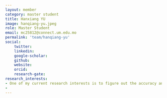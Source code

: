 ```yaml
---
layout: member
category: master student
title: Hanxiang YU
image: hanqiang-yu.jpeg
role: Master Student
email: mc25812@connect.um.edu.mo
permalink: 'team/hanqiang-yu'
social:
    twitter:  
    linkedin: 
    google-scholar: 
    github: 
    website: 
    orcid: 
    research-gate: 
research_interests:
- One of my current research interests is to figure out the accuracy and applicability of different language usage detection methods and develop some methods that can be widely used. Another one is about the relationship between bilinguals and mitigate cognitive function decline. Through this line of research, we aim to help researchers measure the language usage in a utility way and help the elderly against dementia.
- 
---
```

